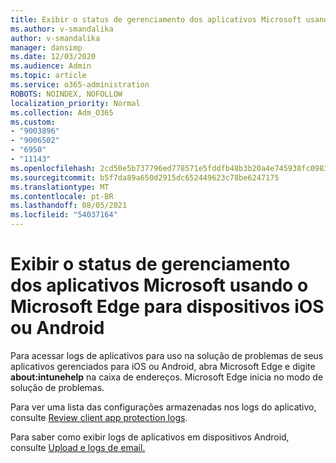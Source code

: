 ```yaml
---
title: Exibir o status de gerenciamento dos aplicativos Microsoft usando o Microsoft Edge para dispositivos iOS ou Android
ms.author: v-smandalika
author: v-smandalika
manager: dansimp
ms.date: 12/03/2020
ms.audience: Admin
ms.topic: article
ms.service: o365-administration
ROBOTS: NOINDEX, NOFOLLOW
localization_priority: Normal
ms.collection: Adm_O365
ms.custom:
- "9003896"
- "9006502"
- "6950"
- "11143"
ms.openlocfilehash: 2cd50e5b737796ed778571e5fddfb48b3b20a4e745938fc09836525a47ba2b72
ms.sourcegitcommit: b5f7da89a650d2915dc652449623c78be6247175
ms.translationtype: MT
ms.contentlocale: pt-BR
ms.lasthandoff: 08/05/2021
ms.locfileid: "54037164"
---
```

# <a name="view-the-management-status-of-microsoft-apps-by-using-microsoft-edge-for-ios-or-android-devices"></a>Exibir o status de gerenciamento dos aplicativos Microsoft usando o Microsoft Edge para dispositivos iOS ou Android

Para acessar logs de aplicativos para uso na solução de problemas de seus aplicativos gerenciados para iOS ou Android, abra Microsoft Edge e digite **about:intunehelp** na caixa de endereços. Microsoft Edge inicia no modo de solução de problemas.

Para ver uma lista das configurações armazenadas nos logs do aplicativo, consulte [Review client app protection logs](/mem/intune/apps/app-protection-policy-settings-log).

Para saber como exibir logs de aplicativos em dispositivos Android, consulte [Upload e logs de email.](/mem/intune/user-help/send-logs-to-your-it-admin-by-email-android)